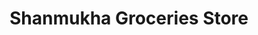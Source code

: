 ---
title: "Shanmukha Groceries Store"
url: /dwarapudi/shanmukha-groceries-store/
shop: Lebensmittel
---